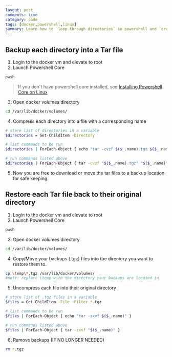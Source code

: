 ```yaml
---
layout: post
comments: true
category: code
tags: [docker,powershell,linux]
summary: Learn how to `loop through directories` in powershell and `create a tar file` for easy backup of key data - in this case docker volumes.
---
```


## Backup each directory into a Tar file

1. Login to the docker vm and elevate to root
2. Launch Powershell Core

```bash
pwsh
```
> If you don't have powershell core installed, see [Installing Powershell Core on Linux](https://docs.microsoft.com/en-us/powershell/scripting/install/installing-powershell-core-on-linux?view=powershell-7)

3. Open docker volumes directory

```bash
cd /var/lib/docker/volumes/
```

4. Compress each directory into a file with a corresponding name

```bash
# store list of directories in a variable
$directories = Get-ChildItem -Directory

# list commands to be run
$directories | ForEach-Object { echo "tar -cvzf $($_.name).tgz $($_.name)" }

# run commands listed above
$directories | ForEach-Object { tar -cvzf "$($_.name).tgz" "$($_.name)" }

```

5. Now you are free to download or move the tar files to a backup location for safe keeping.

## Restore each Tar file back to their original directory

1. Login to the docker vm and elevate to root
2. Launch Powershell Core

```bash
pwsh
```

3. Open docker volumes directory

```bash
cd /var/lib/docker/volumes/
```
4. Copy/Move your backups (.tgz) files into the directory you want to restore them to.

```bash
cp \temp\*.tgz /var/lib/docker/volumes/
#note: replace \temp with the directory your backups are located in
```

5. Uncompress each file into their original directory

```bash
# store list of .tgz files in a variable
$files = Get-ChildItem -File -Filter *.tgz

# list commands to be run
$files | ForEach-Object { echo "tar -zxvf $($_.name)" }

# run commands listed above
$files | ForEach-Object { tar -zxvf "$($_.name)" }
```

6. Remove backups (IF NO LONGER NEEDED)

```bash
rm *.tgz
```
